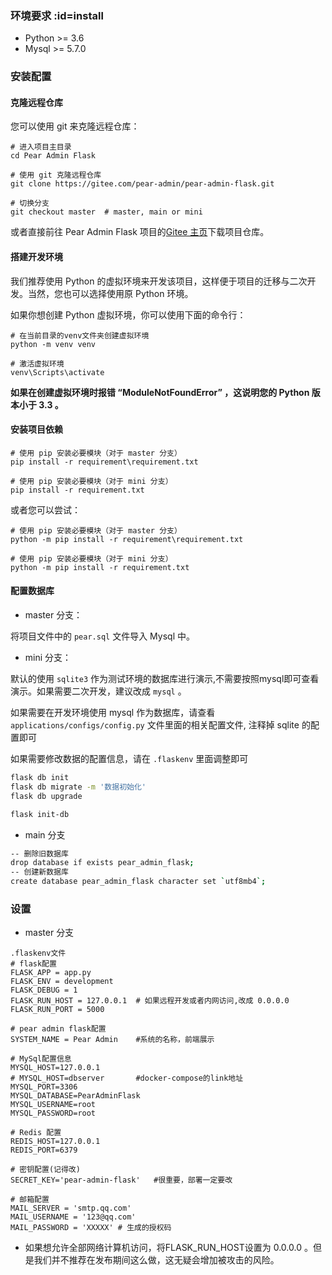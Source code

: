 ### 环境要求 :id=install
- Python >= 3.6
- Mysql >= 5.7.0

###  安装配置

#### 克隆远程仓库

您可以使用 git 来克隆远程仓库：

```shell
# 进入项目主目录
cd Pear Admin Flask

# 使用 git 克隆远程仓库
git clone https://gitee.com/pear-admin/pear-admin-flask.git

# 切换分支
git checkout master  # master, main or mini
```

或者直接前往 Pear Admin Flask 项目的[Gitee 主页](https://gitee.com/pear-admin/pear-admin-flask)下载项目仓库。

#### 搭建开发环境

我们推荐使用 Python 的虚拟环境来开发该项目，这样便于项目的迁移与二次开发。当然，您也可以选择使用原 Python 环境。

如果你想创建 Python 虚拟环境，你可以使用下面的命令行：

```shell
# 在当前目录的venv文件夹创建虚拟环境
python -m venv venv

# 激活虚拟环境
venv\Scripts\activate
```

**如果在创建虚拟环境时报错 “ModuleNotFoundError” ，这说明您的 Python 版本小于 3.3 。**

#### 安装项目依赖

```shell
# 使用 pip 安装必要模块（对于 master 分支）
pip install -r requirement\requirement.txt

# 使用 pip 安装必要模块（对于 mini 分支）
pip install -r requirement.txt
```

或者您可以尝试：

```shell
# 使用 pip 安装必要模块（对于 master 分支）
python -m pip install -r requirement\requirement.txt

# 使用 pip 安装必要模块（对于 mini 分支）
python -m pip install -r requirement.txt
```

#### 配置数据库

+ master 分支：

将项目文件中的 ```pear.sql``` 文件导入 Mysql 中。

+ mini 分支：

默认的使用 `sqlite3` 作为测试环境的数据库进行演示,不需要按照mysql即可查看演示。如果需要二次开发，建议改成 `mysql` 。

如果需要在开发环境使用 mysql 作为数据库，请查看 `applications/configs/config.py` 文件里面的相关配置文件, 注释掉 sqlite 的配置即可

如果需要修改数据的配置信息，请在 `.flaskenv` 里面调整即可 

```bash
flask db init
flask db migrate -m '数据初始化'
flask db upgrade

flask init-db
```

+ main 分支

```bash
-- 删除旧数据库
drop database if exists pear_admin_flask;
-- 创建新数据库
create database pear_admin_flask character set `utf8mb4`;
```

### 设置

+ master 分支

```.flaskenv
.flaskenv文件
# flask配置
FLASK_APP = app.py
FLASK_ENV = development
FLASK_DEBUG = 1
FLASK_RUN_HOST = 127.0.0.1	# 如果远程开发或者内网访问,改成 0.0.0.0
FLASK_RUN_PORT = 5000

# pear admin flask配置
SYSTEM_NAME = Pear Admin	#系统的名称，前端展示

# MySql配置信息
MYSQL_HOST=127.0.0.1
# MYSQL_HOST=dbserver		#docker-compose的link地址
MYSQL_PORT=3306
MYSQL_DATABASE=PearAdminFlask
MYSQL_USERNAME=root
MYSQL_PASSWORD=root

# Redis 配置
REDIS_HOST=127.0.0.1
REDIS_PORT=6379

# 密钥配置(记得改)
SECRET_KEY='pear-admin-flask'	#很重要，部署一定要改

# 邮箱配置
MAIL_SERVER = 'smtp.qq.com'
MAIL_USERNAME = '123@qq.com'
MAIL_PASSWORD = 'XXXXX' # 生成的授权码
```

- 如果想允许全部网络计算机访问，将FLASK_RUN_HOST设置为 0.0.0.0 。但是我们并不推荐在发布期间这么做，这无疑会增加被攻击的风险。

  